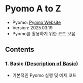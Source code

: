 # Pyomo A to Z 

- Pyomo: [Pyomo Website](https://www.pyomo.org/)
- Version: 2025.03.19
- Pyomo를 활용하기 위한 코드 모음

## Contents
### 1. Basic ([Description of Basic](./Basic/Readme.md))

- 기본적인 Pyomo 실행 및 예제 코드